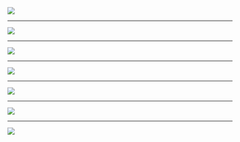 ![](kinoko/image/01.svg)

--------

![](kinoko/image/02.svg)

--------

![](kinoko/image/03.svg)

--------

![](kinoko/image/04.svg)

----

![](kinoko/image/04-1.svg)

----

![](kinoko/image/04-2.svg)

--------

![](kinoko/image/05.svg)
